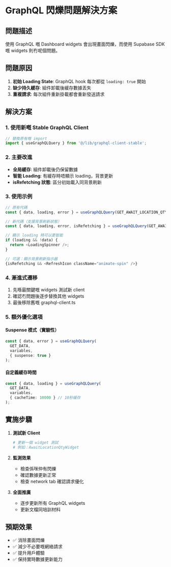 # GraphQL 閃爍問題解決方案

## 問題描述
使用 GraphQL 嘅 Dashboard widgets 會出現畫面閃爍，而使用 Supabase SDK 嘅 widgets 則冇呢個問題。

## 問題原因
1. **初始 Loading State**: GraphQL hook 每次都從 `loading: true` 開始
2. **缺少持久緩存**: 組件卸載後緩存數據丟失
3. **重複請求**: 每次組件重新掛載都會重新發送請求

## 解決方案

### 1. 使用新嘅 Stable GraphQL Client
```typescript
// 替換原有嘅 import
import { useGraphQLQuery } from '@/lib/graphql-client-stable';
```

### 2. 主要改進
- **全局緩存**: 組件卸載後仍保留數據
- **智能 Loading**: 有緩存時唔顯示 loading，背景更新
- **isRefetching 狀態**: 區分初始載入同背景刷新

### 3. 使用示例
```typescript
// 原有代碼
const { data, loading, error } = useGraphQLQuery(GET_AWAIT_LOCATION_QTY);

// 新代碼（支援背景刷新狀態）
const { data, loading, error, isRefetching } = useGraphQLQuery(GET_AWAIT_LOCATION_QTY);

// 顯示 loading 時可以更智能
if (loading && !data) {
  return <LoadingSpinner />;
}

// 可選：顯示背景刷新指示器
{isRefetching && <RefreshIcon className="animate-spin" />}
```

### 4. 漸進式遷移
1. 先喺最關鍵嘅 widgets 測試新 client
2. 確認冇問題後逐步替換其他 widgets
3. 最後移除舊嘅 graphql-client.ts

### 5. 額外優化選項

#### Suspense 模式（實驗性）
```typescript
const { data, error } = useGraphQLQuery(
  GET_DATA,
  variables,
  { suspense: true }
);
```

#### 自定義緩存時間
```typescript
const { data, loading } = useGraphQLQuery(
  GET_DATA,
  variables,
  { cacheTime: 10000 } // 10秒緩存
);
```

## 實施步驟

1. **測試新 Client**
   ```bash
   # 更新一個 widget 測試
   # 例如：AwaitLocationQtyWidget
   ```

2. **監測效果**
   - 檢查係咪仲有閃爍
   - 確認數據更新正常
   - 檢查 network tab 確認請求優化

3. **全面推廣**
   - 逐步更新所有 GraphQL widgets
   - 更新文檔同培訓材料

## 預期效果
- ✅ 消除畫面閃爍
- ✅ 減少不必要嘅網絡請求
- ✅ 提升用戶體驗
- ✅ 保持實時數據更新能力